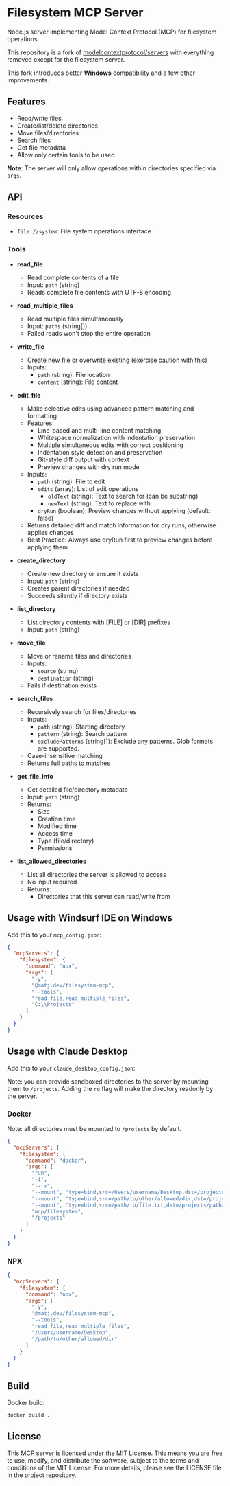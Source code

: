 # Filesystem MCP Server

Node.js server implementing Model Context Protocol (MCP) for filesystem operations.

This repository is a fork of [modelcontextprotocol/servers](https://github.com/modelcontextprotocol/servers)
with everything removed except for the filesystem server.

This fork introduces better **Windows** compatibility and a few other improvements.

## Features

- Read/write files
- Create/list/delete directories
- Move files/directories
- Search files
- Get file metadata
- Allow only certain tools to be used

**Note**: The server will only allow operations within directories specified via `args`.

## API

### Resources

- `file://system`: File system operations interface

### Tools

- **read_file**
    - Read complete contents of a file
    - Input: `path` (string)
    - Reads complete file contents with UTF-8 encoding

- **read_multiple_files**
    - Read multiple files simultaneously
    - Input: `paths` (string[])
    - Failed reads won't stop the entire operation

- **write_file**
    - Create new file or overwrite existing (exercise caution with this)
    - Inputs:
        - `path` (string): File location
        - `content` (string): File content

- **edit_file**
    - Make selective edits using advanced pattern matching and formatting
    - Features:
        - Line-based and multi-line content matching
        - Whitespace normalization with indentation preservation
        - Multiple simultaneous edits with correct positioning
        - Indentation style detection and preservation
        - Git-style diff output with context
        - Preview changes with dry run mode
    - Inputs:
        - `path` (string): File to edit
        - `edits` (array): List of edit operations
            - `oldText` (string): Text to search for (can be substring)
            - `newText` (string): Text to replace with
        - `dryRun` (boolean): Preview changes without applying (default: false)
    - Returns detailed diff and match information for dry runs, otherwise applies changes
    - Best Practice: Always use dryRun first to preview changes before applying them

- **create_directory**
    - Create new directory or ensure it exists
    - Input: `path` (string)
    - Creates parent directories if needed
    - Succeeds silently if directory exists

- **list_directory**
    - List directory contents with [FILE] or [DIR] prefixes
    - Input: `path` (string)

- **move_file**
    - Move or rename files and directories
    - Inputs:
        - `source` (string)
        - `destination` (string)
    - Fails if destination exists

- **search_files**
    - Recursively search for files/directories
    - Inputs:
        - `path` (string): Starting directory
        - `pattern` (string): Search pattern
        - `excludePatterns` (string[]): Exclude any patterns. Glob formats are supported.
    - Case-insensitive matching
    - Returns full paths to matches

- **get_file_info**
    - Get detailed file/directory metadata
    - Input: `path` (string)
    - Returns:
        - Size
        - Creation time
        - Modified time
        - Access time
        - Type (file/directory)
        - Permissions

- **list_allowed_directories**
    - List all directories the server is allowed to access
    - No input required
    - Returns:
        - Directories that this server can read/write from

## Usage with Windsurf IDE on Windows

Add this to your `mcp_config.json`:

```json
{
  "mcpServers": {
    "filesystem": {
      "command": "npx",
      "args": [
        "-y",
        "@matj.dev/filesystem-mcp",
        "--tools",
        "read_file,read_multiple_files",
        "C:\\Projects"
      ]
    }
  }
}
```

## Usage with Claude Desktop

Add this to your `claude_desktop_config.json`:

Note: you can provide sandboxed directories to the server by mounting them to `/projects`.
Adding the `ro` flag will make the directory readonly by the server.

### Docker

Note: all directories must be mounted to `/projects` by default.

```json
{
  "mcpServers": {
    "filesystem": {
      "command": "docker",
      "args": [
        "run",
        "-i",
        "--rm",
        "--mount", "type=bind,src=/Users/username/Desktop,dst=/projects/Desktop",
        "--mount", "type=bind,src=/path/to/other/allowed/dir,dst=/projects/other/allowed/dir,ro",
        "--mount", "type=bind,src=/path/to/file.txt,dst=/projects/path/to/file.txt",
        "mcp/filesystem",
        "/projects"
      ]
    }
  }
}
```

### NPX

```json
{
  "mcpServers": {
    "filesystem": {
      "command": "npx",
      "args": [
        "-y",
        "@matj.dev/filesystem-mcp",
        "--tools",
        "read_file,read_multiple_files",
        "/Users/username/Desktop",
        "/path/to/other/allowed/dir"
      ]
    }
  }
}
```

## Build

Docker build:

```bash
docker build .
```

## License

This MCP server is licensed under the MIT License. This means you are free to use, modify,
and distribute the software, subject to the terms and conditions of the MIT License. For
more details, please see the LICENSE file in the project repository.
